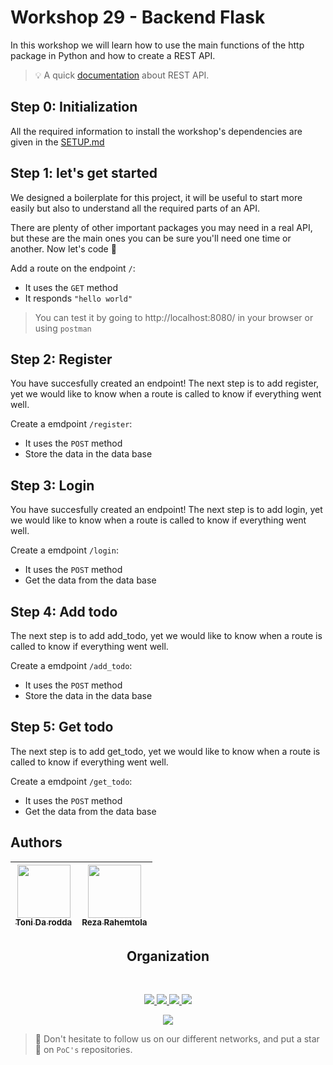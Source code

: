 # Workshop 29 - Backend Flask

In this workshop we will learn how to use the main functions of the http package in Python and how to create a REST API.

> :bulb: A quick [documentation](https://www.ibm.com/cloud/learn/rest-apis) about REST API.
## Step 0: Initialization

All the required information to install the workshop's dependencies are given in the [SETUP.md](./SETUP.md)

## Step 1: let's get started

We designed a boilerplate for this project, it will be useful to start more easily but also to understand all the required parts of an API.  

There are plenty of other important packages you may need in a real API, but these are the main ones you can be sure you'll need one time or another. Now let's code :rocket:

Add a route on the endpoint `/`:
- It uses the `GET` method
- It responds `"hello world"`

> You can test it by going to http://localhost:8080/ in your browser or using `postman`

## Step 2: Register

You have succesfully created an endpoint!
The next step is to add register, yet we would like to know when a route is called to know if everything went well.

Create a emdpoint `/register`:
- It uses the `POST` method
- Store the data in the data base


## Step 3: Login

You have succesfully created an endpoint!
The next step is to add login, yet we would like to know when a route is called to know if everything went well.

Create a emdpoint `/login`:
- It uses the `POST` method
- Get the data from the data base

## Step 4: Add todo

The next step is to add add_todo, yet we would like to know when a route is called to know if everything went well.

Create a emdpoint `/add_todo`:
- It uses the `POST` method
- Store the data in the data base

## Step 5: Get todo

The next step is to add get_todo, yet we would like to know when a route is called to know if everything went well.

Create a emdpoint `/get_todo`:
- It uses the `POST` method
- Get the data from the data base

## Authors

| [<img src="https://github.com/tonida-rodda.png?size=85" width=85><br><sub>Toni Da rodda</sub>](https://github.com/tonida-rodda) | [<img src="https://github.com/RezaRahemtola.png?size=85" width=85><br><sub>Reza Rahemtola</sub>](https://github.com/RezaRahemtola)
| :---: | :---: |
<h2 align=center>
Organization
</h2>
<br/>
<p align='center'>
    <a href="https://www.linkedin.com/company/pocinnovation/mycompany/">
        <img src="https://img.shields.io/badge/LinkedIn-0077B5?style=for-the-badge&logo=linkedin&logoColor=white">
    </a>
    <a href="https://www.instagram.com/pocinnovation/">
        <img src="https://img.shields.io/badge/Instagram-E4405F?style=for-the-badge&logo=instagram&logoColor=white">
    </a>
    <a href="https://twitter.com/PoCInnovation">
        <img src="https://img.shields.io/badge/Twitter-1DA1F2?style=for-the-badge&logo=twitter&logoColor=white">
    </a>
    <a href="https://discord.com/invite/Yqq2ADGDS7">
        <img src="https://img.shields.io/badge/Discord-7289DA?style=for-the-badge&logo=discord&logoColor=white">
    </a>
</p>
<p align=center>
    <a href="https://www.poc-innovation.fr/">
        <img src="https://img.shields.io/badge/WebSite-1a2b6d?style=for-the-badge&logo=GitHub Sponsors&logoColor=white">
    </a>
</p>

> :rocket: Don't hesitate to follow us on our different networks, and put a star 🌟 on `PoC's` repositories.
